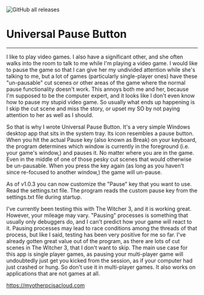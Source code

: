 <img alt="GitHub all releases" src="https://img.shields.io/github/downloads/ryanries/UniversalPauseButton/total">

# Universal Pause Button
------------------------

I like to play video games.  I also have a significant other, and she often walks into the room to talk to me while I'm playing a video game.  I would like to pause the game so that I can give her my undivided attention while she's talking to me, but a lot of games (particularly single-player ones) have these "un-pausable" cut scenes or other areas of the game where the normal pause functionality doesn't work.  This annoys both me and her, because I'm supposed to be the computer expert, and it looks like I don't even know how to pause my stupid video game.  So usually what ends up happening is I skip the cut scene and miss the story, or upset my SO by not paying attention to her as well as I should.

So that is why I wrote Universal Pause Button. It's a very simple Windows desktop app that sits in the system tray. Its icon resembles a pause button.  When you hit the actual Pause key (also known as Break) on your keyboard, the program determines which window is currently in the foreground (i.e. your game's window,) and pauses it.  No matter where you are in the game. Even in the middle of one of those pesky cut scenes that would otherwise be un-pausable.  When you press the key again (as long as you haven't since re-focused to another window,) the game will un-pause.

As of v1.0.3 you can now customize the "Pause" key that you want to use. Read the settings.txt file. The program reads the custom pause key from the settings.txt file during startup.

I've currently been testing this with The Witcher 3, and it is working great.  However, your mileage may vary. "Pausing" processes is something that usually only debuggers do, and I can't predict how your game will react to it.  Pausing processes may lead to race conditions among the threads of that process, but like I said, testing has been very positive for me so far.  I've already gotten great value out of the program, as there are lots of cut scenes in The Witcher 3, that I don't want to skip. The main use case for this app is single player games, as pausing your multi-player game will undoubtedly just get you kicked from the session, as if your computer had just crashed or hung. So don't use it in multi-player games.  It also works on applications that are not games at all.

https://myotherpcisacloud.com
